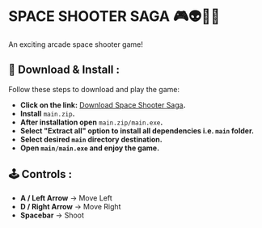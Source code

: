 # SPACE SHOOTER SAGA  🎮👽👾🚀
An exciting arcade space shooter game!  

## 🔽 Download & Install  :
Follow these steps to download and play the game:  
- **Click on the link:** [Download Space Shooter Saga](https://github.com/Shivambhandary75/space_shooter_game/releases/tag/v1.0.0)**.**
- **Install** `main.zip`**.**
- **After installation open** `main.zip/main.exe`**.**
- **Select "Extract all" option to install all dependencies i.e. `main` folder.**
- **Select desired `main` directory destination.**
- **Open `main/main.exe` and enjoy the game.** 
## 🕹️ Controls :  
- **A / Left Arrow** → Move Left  
- **D / Right Arrow** → Move Right  
- **Spacebar** → Shoot  
